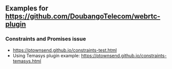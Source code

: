 ## Examples for https://github.com/DoubangoTelecom/webrtc-plugin

### Constraints and Promises issue
- https://ptownsend.github.io/constraints-test.html
- Using Temasys plugin example: https://ptownsend.github.io/constraints-temasys.html 
